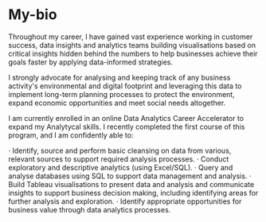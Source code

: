 # My-bio

Throughout my career, I have gained vast experience working in customer success, data insights and analytics teams building visualisations based on critical insights hidden behind the numbers to help businesses achieve their goals faster by applying data-informed strategies.

I strongly advocate for analysing and keeping track of any business activity's environmental and digital footprint and leveraging this data to implement long-term planning processes to protect the environment, expand economic opportunities and meet social needs altogether.

I am currently enrolled in an online Data Analytics Career Accelerator to expand my Analytycal skills. I recently completed the first course of this program, and I am confidently able to:

· Identify, source and perform basic cleansing on data from various, relevant sources to support required analysis processes.
· Conduct exploratory and descriptive analytics (using Excel/SQL).
· Query and analyse databases using SQL to support data management and analysis.
· Build Tableau visualisations to present data and analysis and communicate insights to support business decision making, including identifying areas for  further analysis and exploration.
· Identify appropriate opportunities for business value through data analytics processes.
